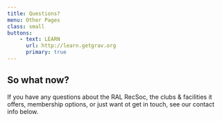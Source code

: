 ```yaml
---
title: Questions?
menu: Other Pages
class: small
buttons:
    - text: LEARN
      url: http://learn.getgrav.org
      primary: true
---
```


## So what now?

If you have any questions about the RAL RecSoc, the clubs & facilities it offers, membership options, or just want ot get in touch, see our contact info below.
